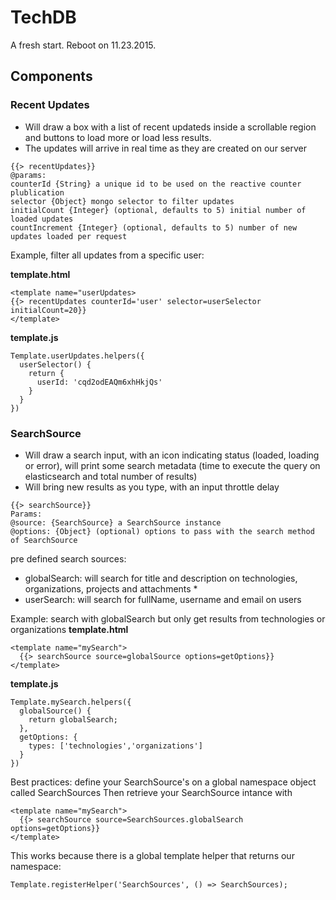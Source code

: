# TechDB

A fresh start. Reboot on 11.23.2015.



## Components
### Recent Updates
- Will draw a box with a list of recent updateds inside a scrollable region and buttons to load more or load less results.
- The updates will arrive in real time as they are created on our server
```
{{> recentUpdates}}
@params:
counterId {String} a unique id to be used on the reactive counter plublication
selector {Object} mongo selector to filter updates
initialCount {Integer} (optional, defaults to 5) initial number of loaded updates
countIncrement {Integer} (optional, defaults to 5) number of new updates loaded per request
```
Example, filter all updates from a specific user:

**template.html**
```
<template name="userUpdates>
{{> recentUpdates counterId='user' selector=userSelector initialCount=20}}
</template>
```
**template.js**
```
Template.userUpdates.helpers({
  userSelector() {
    return {
      userId: 'cqd2odEAQm6xhHkjQs'
    }
  }
})
```
### SearchSource

- Will draw a search input, with an icon indicating status (loaded, loading or error), will print some search metadata (time to execute the query on elasticsearch and total number of results)
- Will bring new results as you type, with an input throttle delay
```
{{> searchSource}}
Params:
@source: {SearchSource} a SearchSource instance
@options: {Object} (optional) options to pass with the search method of SearchSource
``` 
pre defined search sources:
- globalSearch: will search for title and description on technologies, organizations, projects and attachments *
- userSearch: will search for fullName, username and email on users

Example: search with globalSearch but only get results from technologies or organizations
**template.html**
```
<template name="mySearch">
  {{> searchSource source=globalSource options=getOptions}}
</template>
```
**template.js**
```
Template.mySearch.helpers({
  globalSource() {
    return globalSearch;
  },
  getOptions: {
    types: ['technologies','organizations']
  }
})
```
Best practices:
define your SearchSource's on a global namespace object called SearchSources
Then retrieve your SearchSource intance with 
```
<template name="mySearch">
  {{> searchSource source=SearchSources.globalSearch options=getOptions}}
</template>
```
This works because there is a global template helper that returns our namespace:
```
Template.registerHelper('SearchSources', () => SearchSources);
```
